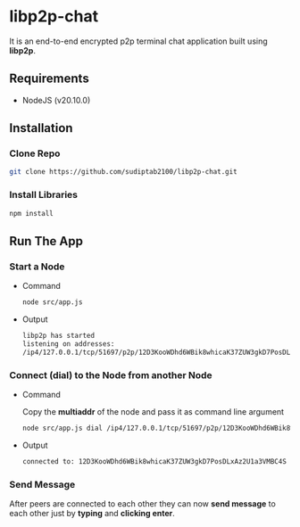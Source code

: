 # libp2p-chat

It is an end-to-end encrypted p2p terminal chat application built using **libp2p**.

## Requirements

- NodeJS (v20.10.0)

## Installation

### Clone Repo

```bash
git clone https://github.com/sudiptab2100/libp2p-chat.git
```

### Install Libraries

```bash
npm install
```

## Run The App

### Start a Node

- Command

    ```bash
    node src/app.js
    ```

- Output

    ```bash
    libp2p has started
    listening on addresses:
    /ip4/127.0.0.1/tcp/51697/p2p/12D3KooWDhd6WBik8whicaK37ZUW3gkD7PosDLxAz2U1a3VMBC4S
    ```

### Connect (dial) to the Node from another Node

- Command

    Copy the **multiaddr** of the node and pass it as command line argument

    ```bash
    node src/app.js dial /ip4/127.0.0.1/tcp/51697/p2p/12D3KooWDhd6WBik8whicaK37ZUW3gkD7PosDLxAz2U1a3VMBC4S
    ```

- Output

    ```bash
    connected to: 12D3KooWDhd6WBik8whicaK37ZUW3gkD7PosDLxAz2U1a3VMBC4S
    ```

### Send Message

After peers are connected to each other they can now **send message** to each other just by **typing** and **clicking enter**.
